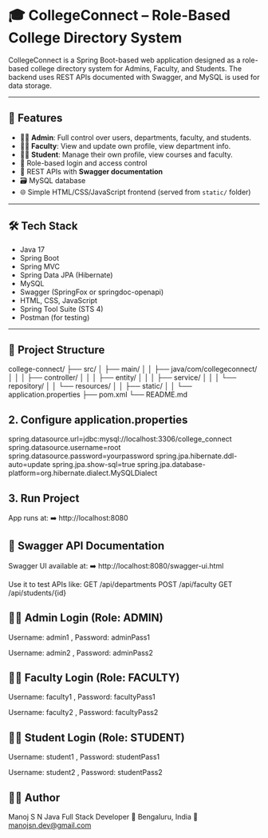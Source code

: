 # 🎓 CollegeConnect – Role-Based College Directory System

CollegeConnect is a Spring Boot-based web application designed as a role-based college directory system for Admins, Faculty, and Students. The backend uses REST APIs documented with Swagger, and MySQL is used for data storage.

---

## 🚀 Features

- 👨‍💼 **Admin**: Full control over users, departments, faculty, and students.
- 👩‍🏫 **Faculty**: View and update own profile, view department info.
- 👨‍🎓 **Student**: Manage their own profile, view courses and faculty.
- 🔐 Role-based login and access control
- 🔄 REST APIs with **Swagger documentation**
- 🗃️ MySQL database
- 🌐 Simple HTML/CSS/JavaScript frontend (served from `static/` folder)

---

## 🛠️ Tech Stack

- Java 17  
- Spring Boot  
- Spring MVC  
- Spring Data JPA (Hibernate)  
- MySQL  
- Swagger (SpringFox or springdoc-openapi)  
- HTML, CSS, JavaScript  
- Spring Tool Suite (STS 4)  
- Postman (for testing)

---

## 📁 Project Structure

college-connect/
├── src/
│ ├── main/
│ │ ├── java/com/collegeconnect/
│ │ │ ├── controller/
│ │ │ ├── entity/
│ │ │ ├── service/
│ │ │ └── repository/
│ │ └── resources/
│ │ ├── static/
│ │ └── application.properties
├── pom.xml
└── README.md

## 2. Configure application.properties

spring.datasource.url=jdbc:mysql://localhost:3306/college_connect
spring.datasource.username=root
spring.datasource.password=yourpassword
spring.jpa.hibernate.ddl-auto=update
spring.jpa.show-sql=true
spring.jpa.database-platform=org.hibernate.dialect.MySQLDialect

## 3. Run Project

App runs at:
➡️ http://localhost:8080

## 📘 Swagger API Documentation
Swagger UI available at:
➡️ http://localhost:8080/swagger-ui.html
 
Use it to test APIs like:
GET /api/departments
POST /api/faculty
GET /api/students/{id}

## 👨‍💼 Admin Login (Role: ADMIN)
Username: admin1 ,
Password: adminPass1

Username: admin2 ,
Password: adminPass2

## 👩‍🏫 Faculty Login (Role: FACULTY)
Username: faculty1 ,
Password: facultyPass1

Username: faculty2 ,
Password: facultyPass2

## 👨‍🎓 Student Login (Role: STUDENT)
Username: student1 ,
Password: studentPass1

Username: student2 ,
Password: studentPass2

## 👨‍💻 Author
Manoj S N
Java Full Stack Developer
📍 Bengaluru, India
📧 manojsn.dev@gmail.com
